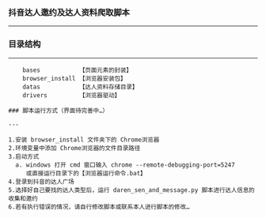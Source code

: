 ﻿### 抖音达人邀约及达人资料爬取脚本

---
### 目录结构

---

```
    bases           【页面元素的封装】
    browser_install 【浏览器安装包】
    datas           【达人资料存储目录】
    drivers         【浏览器驱动】

### 脚本运行方式（界面待完善中…）

---

```
    1.安装 browser_install 文件夹下的 Chrome浏览器
    2.环境变量中添加 Chrome浏览器的文件目录路径
    3.启动方式
      a. windows 打开 cmd 窗口输入 chrome --remote-debugging-port=5247
         或直接运行目录下的【浏览器运行命令.bat】
    4.登录到抖音的达人广场
    5.选择好自己要找的达人类型后，运行 daren_sen_and_message.py 脚本进行达人信息的收集和邀约
    6.若有执行错误的情况，请自行修改脚本或联系本人进行脚本的修改…
